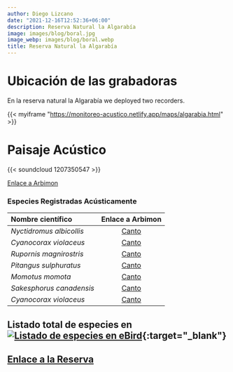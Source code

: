 ```yaml
---
author: Diego Lizcano
date: "2021-12-16T12:52:36+06:00"
description: Reserva Natural la Algarabía
image: images/blog/boral.jpg
image_webp: images/blog/boral.webp
title: Reserva Natural la Algarabía
---
```


# Ubicación de las grabadoras


En la reserva natural la Algarabía we deployed two recorders.

{{< myiframe "https://monitoreo-acustico.netlify.app/maps/algarabia.html" >}}



# Paisaje Acústico

{{< soundcloud 1207350547 >}}


[Enlace a Arbimon](https://arbimon.rfcx.org/project/destinos-awake/visualizer/rec/44505409)



### Especies Registradas Acústicamente


|__Nombre científico__| Enlace a Arbimon|
| :---        |     :----:   |
|_Nyctidromus albicollis_|	 	[Canto](	https://arbimon.rfcx.org/project/destinos-awake/visualizer/rec/44556492	)	|
|_Cyanocorax violaceus_|	 	[Canto](	https://arbimon.rfcx.org/project/destinos-awake/visualizer/rec/44518388	)	|
|_Rupornis magnirostris_|	 	[Canto](	https://arbimon.rfcx.org/project/destinos-awake/visualizer/rec/44064845	)	|
|_Pitangus sulphuratus_|	 	[Canto](	https://arbimon.rfcx.org/project/destinos-awake/visualizer/rec/44102225	)	|
|_Momotus momota_|	 	[Canto](	https://arbimon.rfcx.org/project/destinos-awake/visualizer/rec/44111852	)	|
|_Sakesphorus canadensis_|	 	[Canto](	https://arbimon.rfcx.org/project/destinos-awake/visualizer/rec/44084246	)	|
|_Cyanocorax violaceus_|	 	[Canto](	https://arbimon.rfcx.org/project/destinos-awake/visualizer/rec/44065294	)	|




## Listado total de especies en[![Listado de especies en eBird](/images/blog/Logo_ebird.png "Reserva-la Algarabia")](https://ebird.org/colombia/checklist/S101802948){:target="_blank"}



## [Enlace a la Reserva](https://www.facebook.com/reservanaturalalgarabia)




